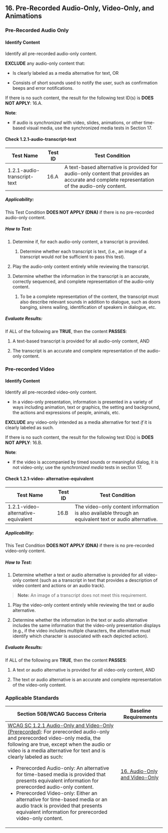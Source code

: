 ## 16. Pre-Recorded Audio-Only, Video-Only, and Animations

### Pre-Recorded Audio Only

#### Identify Content

Identify all pre-recorded audio-only content.

**EXCLUDE** any audio-only content that:

-   Is clearly labeled as a media alternative for text, OR

-   Consists of short sounds used to notify the user, such as confirmation beeps and error notifications.

If there is no such content, the result for the following test ID(s) is **DOES NOT APPLY**: 16.A.

**Note**:

-   If audio is *synchronized* with video, slides, animations, or other time-based visual media, use the synchronized media tests in Section 17.

#### Check 1.2.1-audio-transcript-text 

| Test Name                   | Test ID | Test Condition                                                                                                                                                                           |
|-----------------------------|---------|------------------------------------------------------------------------------------------------------------------------------------------------------------------------------------------|
| 1.2.1-audio-transcript-text | 16.A    | <span id="OLE_LINK97" class="anchor"></span>A text-based alternative is provided for audio-only content that provides an accurate and complete representation of the audio-only content. |

##### Applicability:

This Test Condition **DOES NOT APPLY (DNA)** if there is no pre-recorded audio-only content.

##### How to Test:

1.  Determine if, for each audio-only content, a transcript is provided.

    1.  Determine whether each transcript is text, (i.e., an image of a transcript would *not* be sufficient to pass this test).

2.  Play the audio-only content entirely while reviewing the transcript.

3.  Determine whether the information in the transcript is an accurate, correctly sequenced, and complete representation of the audio-only content.

    1.  To be a complete representation of the content, the transcript must also describe relevant sounds in addition to dialogue, such as doors banging, sirens wailing, identification of speakers in dialogue, etc.

##### Evaluate Results:

If ALL of the following are **TRUE**, then the content **PASSES**:

1.  A text-based transcript is provided for all audio-only content, AND

2.  The transcript is an accurate and complete representation of the audio-only content.

### Pre-recorded Video

#### Identify Content

Identify all pre-recorded video-only content.

-   In a video-only presentation, information is presented in a variety of ways including animation, text or graphics, the setting and background, the actions and expressions of people, animals, etc.

**EXCLUDE** any video-only intended as a media alternative for text *if* it is clearly labeled as such.

If there is no such content, the result for the following test ID(s) is **DOES NOT APPLY**: 16.B.

**Note**:

-   If the video is accompanied by timed sounds or meaningful dialog, it is not video-only; use the *synchronized media* tests in section 17.

#### Check 1.2.1-video- alternative-equivalent 

| Test Name                           | Test ID | Test Condition                                                                                                                                     |
|-------------------------------------|---------|----------------------------------------------------------------------------------------------------------------------------------------------------|
| 1.2.1-video- alternative-equivalent | 16.B    | <span id="OLE_LINK100" class="anchor"></span>The video-only content information is also available through an equivalent text or audio alternative. |

##### Applicability:

This Test Condition **DOES NOT APPLY (DNA)** if there is no pre-recorded video-only content.

##### How to Test:

1.  Determine whether a text or audio alternative is provided for all video-only content (such as a transcript in text that provides a description of video content and actions or an audio track).

> **Note:** An image of a transcript does not meet this requirement.

1.  Play the video-only content entirely while reviewing the text or audio alternative.

2.  Determine whether the information in the text or audio alternative includes the same information that the video-only presentation displays (e.g., if the video includes multiple characters, the alternative must identify which character is associated with each depicted action).

##### Evaluate Results:

If ALL of the following are **TRUE**, then the content **PASSES**:

1.  A text or audio alternative is provided for all video-only content, AND

2.  The text or audio alternative is an accurate and complete representation of the video-only content.

### Applicable Standards

| Section 508/WCAG Success Criteria                                                                                                                                                                                                                                                                                     | Baseline Requirements                                                                                                                                                                                              |
|-----------------------------------------------------------------------------------------------------------------------------------------------------------------------------------------------------------------------------------------------------------------------------------------------------------------------|--------------------------------------------------------------------------------------------------------------------------------------------------------------------------------------------------------------------|
| [WCAG SC 1.2.1 Audio-Only and Video-Only (Prerecorded)](https://www.w3.org/TR/UNDERSTANDING-WCAG20/media-equiv-av-only-alt.html): For prerecorded audio-only and prerecorded video-only media, the following are true, except when the audio or video is a media alternative for text and is clearly labeled as such:<ul><li>Prerecorded Audio-only: An alternative for time-based media is provided that presents equivalent information for prerecorded audio-only content.</li><li>Prerecorded Video-only: Either an alternative for time-based media or an audio track is provided that presents equivalent information for prerecorded video-only content.</li></ul>  | [16. Audio-Only and Video-Only](https://section508coordinators.github.io/ICTTestingBaseline/16AudioVideo.htmlhttps:/github.com/Section508Coordinators/ICTTestingBaseline/blob/Feedback-fixes/docs/18Stylesheet.md) |
